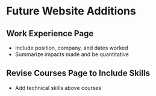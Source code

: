 # Future Website Additions

## Work Experience Page
- Include position, company, and dates worked
- Summarize impacts made and be quantitative

## Revise Courses Page to Include Skills
- Add technical skills above courses
